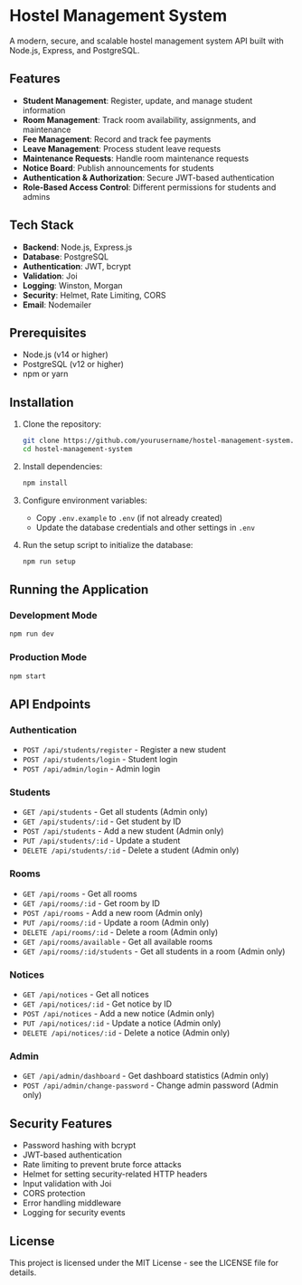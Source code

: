 # Hostel Management System

A modern, secure, and scalable hostel management system API built with Node.js, Express, and PostgreSQL.

## Features

- **Student Management**: Register, update, and manage student information
- **Room Management**: Track room availability, assignments, and maintenance
- **Fee Management**: Record and track fee payments
- **Leave Management**: Process student leave requests
- **Maintenance Requests**: Handle room maintenance requests
- **Notice Board**: Publish announcements for students
- **Authentication & Authorization**: Secure JWT-based authentication
- **Role-Based Access Control**: Different permissions for students and admins

## Tech Stack

- **Backend**: Node.js, Express.js
- **Database**: PostgreSQL
- **Authentication**: JWT, bcrypt
- **Validation**: Joi
- **Logging**: Winston, Morgan
- **Security**: Helmet, Rate Limiting, CORS
- **Email**: Nodemailer

## Prerequisites

- Node.js (v14 or higher)
- PostgreSQL (v12 or higher)
- npm or yarn

## Installation

1. Clone the repository:
   ```bash
   git clone https://github.com/yourusername/hostel-management-system.git
   cd hostel-management-system
   ```

2. Install dependencies:
   ```bash
   npm install
   ```

3. Configure environment variables:
   - Copy `.env.example` to `.env` (if not already created)
   - Update the database credentials and other settings in `.env`

4. Run the setup script to initialize the database:
   ```bash
   npm run setup
   ```

## Running the Application

### Development Mode
```bash
npm run dev
```

### Production Mode
```bash
npm start
```

## API Endpoints

### Authentication
- `POST /api/students/register` - Register a new student
- `POST /api/students/login` - Student login
- `POST /api/admin/login` - Admin login

### Students
- `GET /api/students` - Get all students (Admin only)
- `GET /api/students/:id` - Get student by ID
- `POST /api/students` - Add a new student (Admin only)
- `PUT /api/students/:id` - Update a student
- `DELETE /api/students/:id` - Delete a student (Admin only)

### Rooms
- `GET /api/rooms` - Get all rooms
- `GET /api/rooms/:id` - Get room by ID
- `POST /api/rooms` - Add a new room (Admin only)
- `PUT /api/rooms/:id` - Update a room (Admin only)
- `DELETE /api/rooms/:id` - Delete a room (Admin only)
- `GET /api/rooms/available` - Get all available rooms
- `GET /api/rooms/:id/students` - Get all students in a room (Admin only)

### Notices
- `GET /api/notices` - Get all notices
- `GET /api/notices/:id` - Get notice by ID
- `POST /api/notices` - Add a new notice (Admin only)
- `PUT /api/notices/:id` - Update a notice (Admin only)
- `DELETE /api/notices/:id` - Delete a notice (Admin only)

### Admin
- `GET /api/admin/dashboard` - Get dashboard statistics (Admin only)
- `POST /api/admin/change-password` - Change admin password (Admin only)

## Security Features

- Password hashing with bcrypt
- JWT-based authentication
- Rate limiting to prevent brute force attacks
- Helmet for setting security-related HTTP headers
- Input validation with Joi
- CORS protection
- Error handling middleware
- Logging for security events

## License

This project is licensed under the MIT License - see the LICENSE file for details. 